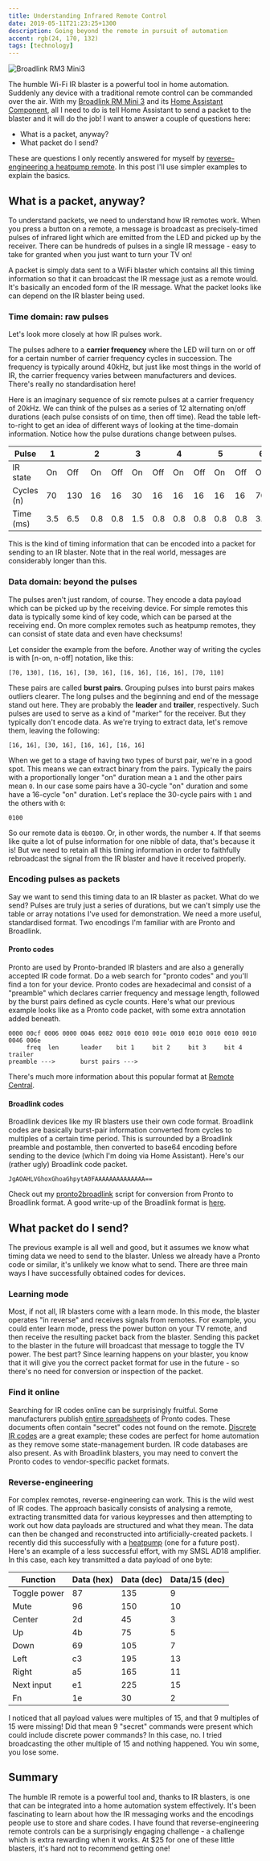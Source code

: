 ```yaml
---
title: Understanding Infrared Remote Control
date: 2019-05-11T21:23:25+1300
description: Going beyond the remote in pursuit of automation
accent: rgb(24, 170, 132)
tags: [technology]
---
```


![Broadlink RM3 Mini3][rm3]

The humble Wi-Fi IR blaster is a powerful tool in home automation. Suddenly any device with a traditional remote control can be commanded over the air. With my [Broadlink RM Mini 3][rm3-store] and its [Home Assistant Component][bl-ha], all I need to do is tell Home Assistant to send a packet to the blaster and it will do the job! I want to answer a couple of questions here:

- What is a packet, anyway?
- What packet do I send?

These are questions I only recently answered for myself by [reverse-engineering a heatpump remote][ar-ry13]. In this post I'll use simpler examples to explain the basics.

## What is a packet, anyway?

To understand packets, we need to understand how IR remotes work. When you press a button on a remote, a message is broadcast as precisely-timed pulses of infrared light which are emitted from the LED and picked up by the receiver. There can be hundreds of pulses in a single IR message - easy to take for granted when you just want to turn your TV on!

A packet is simply data sent to a WiFi blaster which contains all this timing information so that it can broadcast the IR message just as a remote would. It's basically an encoded form of the IR message. What the packet looks like can depend on the IR blaster being used.

### Time domain: raw pulses

Let's look more closely at how IR pulses work.

The pulses adhere to a **carrier frequency** where the LED will turn on or off for a certain number of carrier frequency cycles in succession. The frequency is typically around 40kHz, but just like most things in the world of IR, the carrier frequency varies between manufacturers and devices. There's really no standardisation here!

Here is an imaginary sequence of six remote pulses at a carrier frequency of 20kHz. We can think of the pulses as a series of 12 alternating on/off durations (each pulse consists of on time, then off time). Read the table left-to-right to get an idea of different ways of looking at the time-domain information. Notice how the pulse durations change between pulses.

| Pulse      | 1   |     | 2   |     | 3   |     | 4   |     | 5   |     | 6   |     |
| ---------- | --- | --- | --- | --- | --- | --- | --- | --- | --- | --- | --- | --- |
| IR state   | On  | Off | On  | Off | On  | Off | On  | Off | On  | Off | On  | Off |
| Cycles (n) | 70  | 130 | 16  | 16  | 30  | 16  | 16  | 16  | 16  | 16  | 70  | 110 |
| Time (ms)  | 3.5 | 6.5 | 0.8 | 0.8 | 1.5 | 0.8 | 0.8 | 0.8 | 0.8 | 0.8 | 3.5 | 5.5 |

This is the kind of timing information that can be encoded into a packet for sending to an IR blaster. Note that in the real world, messages are considerably longer than this.

### Data domain: beyond the pulses

The pulses aren't just random, of course. They encode a data payload which can be picked up by the receiving device. For simple remotes this data is typically some kind of key code, which can be parsed at the receiving end. On more complex remotes such as heatpump remotes, they can consist of state data and even have checksums!

Let consider the example from the before. Another way of writing the cycles is with [n-on, n-off] notation, like this:

```
[70, 130], [16, 16], [30, 16], [16, 16], [16, 16], [70, 110]
```

These pairs are called **burst pairs**. Grouping pulses into burst pairs makes outliers clearer. The long pulses and the beginning and end of the message stand out here. They are probably the **leader** and **trailer**, respectively. Such pulses are used to serve as a kind of "marker" for the receiver. But they typically don't encode data. As we're trying to extract data, let's remove them, leaving the following:

```
[16, 16], [30, 16], [16, 16], [16, 16]
```

When we get to a stage of having two types of burst pair, we're in a good spot. This means we can extract binary from the pairs. Typically the pairs with a proportionally longer "on" duration mean a `1` and the other pairs mean `0`. In our case some pairs have a 30-cycle "on" duration and some have a 16-cycle "on" duration. Let's replace the 30-cycle pairs with `1` and the others with `0`:

```
0100
```

So our remote data is `0b0100`. Or, in other words, the number `4`. If that seems like quite a lot of pulse information for one nibble of data, that's because it is! But we need to retain all this timing information in order to faithfully rebroadcast the signal from the IR blaster and have it received properly.

### Encoding pulses as packets

Say we want to send this timing data to an IR blaster as packet. What do we send? Pulses are truly just a series of durations, but we can't simply use the table or array notations I've used for demonstration. We need a more useful, standardised format. Two encodings I'm familiar with are Pronto and Broadlink.

#### Pronto codes

Pronto are used by Pronto-branded IR blasters and are also a generally accepted IR code format. Do a web search for "pronto codes" and you'll find a ton for your device. Pronto codes are hexadecimal and consist of a "preamble" which declares carrier frequency and message length, followed by the burst pairs defined as cycle counts. Here's what our previous example looks like as a Pronto code packet, with some extra annotation added beneath.

```
0000 00cf 0006 0000 0046 0082 0010 0010 001e 0010 0010 0010 0010 0010 0046 006e
     freq  len      leader    bit 1     bit 2     bit 3     bit 4     trailer
preamble --->       burst pairs --->
```

There's much more information about this popular format at [Remote Central][pronto-info].

#### Broadlink codes

Broadlink devices like my IR blasters use their own code format. Broadlink codes are basically burst-pair information converted from cycles to multiples of a certain time period. This is surrounded by a Broadlink preamble and postamble, then converted to base64 encoding before sending to the device (which I'm doing via Home Assistant). Here's our (rather ugly) Broadlink code packet.

```
JgAOAHLVGhoxGhoaGhpytA0FAAAAAAAAAAAAAA==
```

Check out my [pronto2broadlink][p2b] script for conversion from Pronto to Broadlink format. A good write-up of the Broadlink format is [here][bl-info].

## What packet do I send?

The previous example is all well and good, but it assumes we know what timing data we need to send to the blaster. Unless we already have a Pronto code or similar, it's unlikely we know what to send. There are three main ways I have successfully obtained codes for devices.

### Learning mode

Most, if not all, IR blasters come with a learn mode. In this mode, the blaster operates "in reverse" and receives signals from remotes. For example, you could enter learn mode, press the power button on your TV remote, and then receive the resulting packet back from the blaster. Sending this packet to the blaster in the future will broadcast that message to toggle the TV power. The best part? Since learning happens on your blaster, you know that it will give you the correct packet format for use in the future - so there's no need for conversion or inspection of the packet.

### Find it online

Searching for IR codes online can be surprisingly fruitful. Some manufacturers publish [entire spreadsheets][pioneer] of Pronto codes. These documents often contain "secret" codes not found on the remote. [Discrete IR codes][discrete] are a great example; these codes are perfect for home automation as they remove some state-management burden. IR code databases are also present. As with Broadlink blasters, you may need to convert the Pronto codes to vendor-specific packet formats.

### Reverse-engineering

For complex remotes, reverse-engineering can work. This is the wild west of IR codes. The approach basically consists of analysing a remote, extracting transmitted data for various keypresses and then attempting to work out how data payloads are structured and what they mean. The data can then be changed and reconstructed into artificially-created packets. I recently did this successfully with a [heatpump][ar-ry13] (one for a future post). Here's an example of a less successful effort, with my SMSL AD18 amplifier. In this case, each key transmitted a data payload of one byte:

| Function     | Data (hex) | Data (dec) | Data/15 (dec) |
| ------------ | ---------- | ---------- | ------------- |
| Toggle power | 87         | 135        | 9             |
| Mute         | 96         | 150        | 10            |
| Center       | 2d         | 45         | 3             |
| Up           | 4b         | 75         | 5             |
| Down         | 69         | 105        | 7             |
| Left         | c3         | 195        | 13            |
| Right        | a5         | 165        | 11            |
| Next input   | e1         | 225        | 15            |
| Fn           | 1e         | 30         | 2             |

I noticed that all payload values were multiples of 15, and that 9 multiples of 15 were missing! Did that mean 9 "secret" commands were present which could include discrete power commands? In this case, no. I tried broadcasting the other multiple of 15 and nothing happened. You win some, you lose some.

## Summary

The humble IR remote is a powerful tool and, thanks to IR blasters, is one that can be integrated into a home automation system effectively. It's been fascinating to learn about how the IR messaging works and the encodings people use to store and share codes. I have found that reverse-engineering remote controls can be a surprisingly engaging challenge - a challenge which is extra rewarding when it works. At \$25 for one of these little blasters, it's hard not to recommend getting one!

[rm3]: ./rm3.jpg
[rm3-store]: https://www.aliexpress.com/item/Broadlink-RM-Mini-3-mini3-WIFI-IR-Remote-Control-For-Smart-Home-Automation-by-APP-For/32907686132.html
[bl-ha]: https://www.home-assistant.io/components/broadlink/
[ar-ry13]: https://github.com/albertnis/fujitsu-ar-ry13-ir-codes
[pronto-info]: http://www.remotecentral.com/features/irdisp1.htm
[p2b]: https://github.com/albertnis/fujitsu-ar-ry13-ir-codes/blob/master/src-js/pronto2broadlink.js
[bl-info]: https://github.com/mjg59/python-broadlink/blob/master/protocol.md#sending-data
[pioneer]: https://www.google.com/search?client=ubuntu&channel=fs&q=pioneer+ir+codes+xls&ie=utf-8&oe=utf-8
[discrete]: https://www.engadget.com/2009/02/05/hd-101-discrete-ir-codes/
